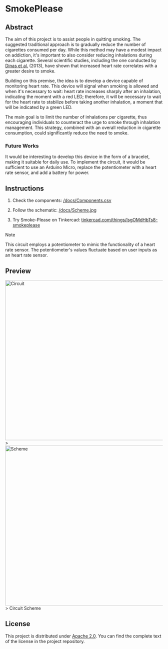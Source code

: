 # SmokePlease

## Abstract

The aim of this project is to assist people in quitting smoking. The suggested traditional approach is to gradually reduce the number of cigarettes consumed per day. While this method may have a modest impact on addiction, it's important to also consider reducing inhalations during each cigarette. Several scientific studies, including the one conducted by [Dinas et al.](https://www.sciencedirect.com/science/article/pii/S0167527311020316) (2013), have shown that increased heart rate correlates with a greater desire to smoke.

Building on this premise, the idea is to develop a device capable of monitoring heart rate. This device will signal when smoking is allowed and when it's necessary to wait: heart rate increases sharply after an inhalation, indicating the moment with a red LED; therefore, it will be necessary to wait for the heart rate to stabilize before taking another inhalation, a moment that will be indicated by a green LED.

The main goal is to limit the number of inhalations per cigarette, thus encouraging individuals to counteract the urge to smoke through inhalation management. This strategy, combined with an overall reduction in cigarette consumption, could significantly reduce the need to smoke.

### Future Works

It would be interesting to develop this device in the form of a bracelet, making it suitable for daily use. To implement the circuit, it would be sufficient to use an Arduino Micro, replace the potentiometer with a heart rate sensor, and add a battery for power.

## Instructions

1. Check the components: [/docs/Components.csv](https://raw.githubusercontent.com/robertovicario/SmokePlease/main/docs/Components.csv)

2. Follow the schematic: [/docs/Scheme.jpg](https://raw.githubusercontent.com/robertovicario/SmokePlease/main/docs/Scheme.jpg)

3. Try Smoke-Please on Tinkercad: [tinkercad.com/things/lsgOMdHbTs8-smokeplease](https://www.tinkercad.com/things/lsgOMdHbTs8-smoke-please)

> [!NOTE]
>
> This circuit employs a potentiometer to mimic the functionality of a heart rate sensor. The potentiometer's values fluctuate based on user inputs as an heart rate sensor.

## Preview

<tr>
    <td><img src="https://raw.githubusercontent.com/robertovicario/SmokePlease/main/docs/Circuit.png" alt="Circuit" width=512>></td>
    <td><img src="https://raw.githubusercontent.com/robertovicario/SmokePlease/main/docs/Scheme.jpg" alt="Scheme" width=512>></td>
</tr>
<tr>
    <td align="center">Circuit</td>
    <td align="center">Scheme</td>
</tr>

## License

This project is distributed under [Apache 2.0](https://opensource.org/license/apache-2-0). You can find the complete text of the license in the project repository.
